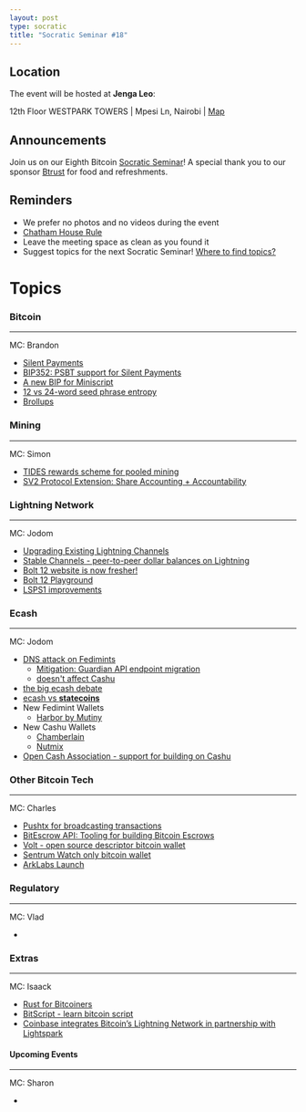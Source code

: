 ```yaml
---
layout: post
type: socratic
title: "Socratic Seminar #18"
---
```


## Location

The event will be hosted at **Jenga Leo**:

12th Floor WESTPARK TOWERS | Mpesi Ln, Nairobi | [Map](https://maps.app.goo.gl/jA86RuyuBKcE4eA47)

## Announcements

Join us on our Eighth Bitcoin [Socratic Seminar](/about)! A special thank you to our
sponsor [Btrust](http://btrust.tech/) for food and refreshments.

## Reminders

- We prefer no photos and no videos during the event
- [Chatham House Rule](https://www.chathamhouse.org/about-us/chatham-house-rule)
- Leave the meeting space as clean as you found it
- Suggest topics for the next Socratic Seminar! [Where to find topics?](/about/find-topics)

# Topics

### Bitcoin

---

MC: Brandon

- [Silent Payments](https://silentpayments.xyz)
- [BIP352: PSBT support for Silent Payments](https://delvingbitcoin.org/t/bip352-psbt-support/877)
- [A new BIP for Miniscript](https://github.com/achow101/bips/blob/miniscript/bip-miniscript.md)
- [12 vs 24-word seed phrase entropy](https://x.com/super_testnet/status/1803123484274598049)
- [Brollups](https://x.com/brqgoo/status/1803973553458425997?t=RjhZ9-2sSXql1kPOwc07Ww&s=19)

### Mining

---

MC: Simon

- [TIDES rewards scheme for pooled mining](https://bitcoin.stackexchange.com/questions/120719/how-does-ocean-s-tides-payout-scheme-work)
- [SV2 Protocol Extension: Share Accounting + Accountability](https://github.com/stratum-mining/sv2-spec/discussions/76#discussioncomment-9472619)

### Lightning Network

---

MC: Jodom

- [Upgrading Existing Lightning Channels](https://delvingbitcoin.org/t/upgrading-existing-lightning-channels/881)
- [Stable Channels - peer-to-peer dollar balances on Lightning](https://delvingbitcoin.org/t/stable-channels-peer-to-peer-dollar-balances-on-lightning/875)
- [Bolt 12 website is now fresher!](https://bolt12.org/)
- [Bolt 12 Playground](https://strike.me/blog/bolt12-playground/)
- [LSPS1 improvements](https://github.com/BitcoinAndLightningLayerSpecs/lsp/pull/101)

### Ecash

---

MC: Jodom

- [DNS attack on Fedimints](https://x.com/MutinyWallet/status/1805346636660429021?t=ocIIN7nHWjOuQ5PwrYGMZQ&s=19)
  - [Mitigation: Guardian API endpoint migration](https://x.com/fedimint/status/1805688371798589906)
  - [doesn't affect Cashu](https://x.com/callebtc/status/1805634386244612383)
- [the big ecash debate](https://x.com/sethforprivacy/status/1796250854674124875?t=8CM-Y1-lGi3OweXPN32aNg&s=19)
- [ecash vs **statecoins**](https://x.com/1440000bytes/status/1805112962941653159)
- New Fedimint Wallets
  - [Harbor by Mutiny](https://blog.mutinywallet.com/harbor/)
- New Cashu Wallets
  - [Chamberlain](https://github.com/sovereign-app/chamberlain)
  - [Nutmix](https://github.com/lescuer97/nutmix)
- [Open Cash Association - support for building on Cashu](https://x.com/CashuBTC/status/1798386131580637434)

### Other Bitcoin Tech

---

MC: Charles

- [Pushtx for broadcasting transactions](https://github.com/alfred-hodler/pushtx)
- [BitEscrow API: Tooling for building Bitcoin Escrows](https://github.com/BitEscrow/escrow-core)
- [Volt - open source descriptor bitcoin wallet](https://github.com/Zero-1729/volt)
- [Sentrum Watch only bitcoin wallet](https://github.com/sommerfelddev/sentrum)
- [ArkLabs Launch](https://blog.arklabs.to/introducing-ark-labs-a-new-venture-to-bring-seamless-and-scalable-payments-to-bitcoin-811388c0001b)

### Regulatory

---

MC: Vlad

-

### Extras

---

MC: Isaack

- [Rust for Bitcoiners](https://x.com/ChaincodeLabs/status/1801301879361609734?t=z7B3qqABSDvz3d_FSLxAnQ&s=19)
- [BitScript - learn bitcoin script](https://www.bitscript.app)
- [Coinbase integrates Bitcoin’s Lightning Network in partnership with Lightspark](https://www.coinbase.com/blog/coinbase-integrates-bitcoins-lightning-network-in-partnership-with)

#### Upcoming Events

---

MC: Sharon

-
